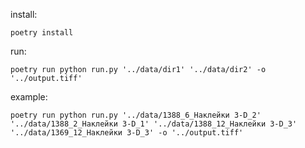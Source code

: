 install:

    poetry install

run:

    poetry run python run.py '../data/dir1' '../data/dir2' -o '../output.tiff'

example:

    poetry run python run.py '../data/1388_6_Наклейки 3-D_2' '../data/1388_2_Наклейки 3-D_1' '../data/1388_12_Наклейки 3-D_3' '../data/1369_12_Наклейки 3-D_3' -o '../output.tiff'
